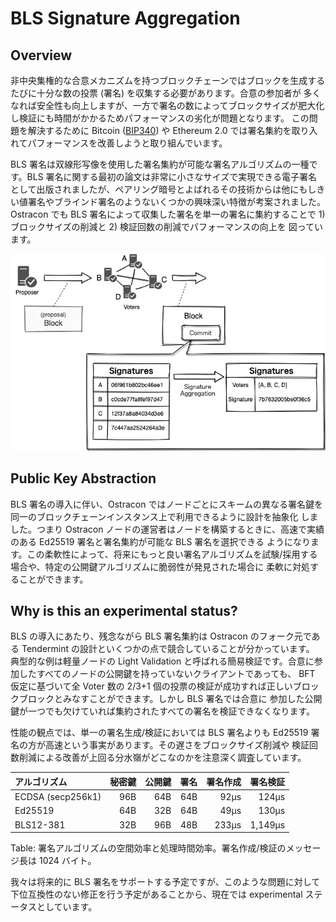 # BLS Signature Aggregation

## Overview

非中央集権的な合意メカニズムを持つブロックチェーンではブロックを生成するたびに十分な数の投票 (署名) を収集する必要があります。合意の参加者が
多くなれば安全性も向上しますが、一方で署名の数によってブロックサイズが肥大化し検証にも時間がかかるためパフォーマンスの劣化が問題となります。
この問題を解決するために Bitcoin ([BIP340](https://github.com/bitcoin/bips/blob/master/bip-0340.mediawiki)) や Ethereum 2.0
では署名集約を取り入れてパフォーマンスを改善しようと取り組んでいます。

BLS 署名は双線形写像を使用した署名集約が可能な署名アルゴリズムの一種です。BLS 署名に関する最初の論文は非常に小さなサイズで実現できる電子署名
として出版されましたが、ペアリング暗号とよばれるその技術からは他にもしきい値署名やブラインド署名のようないくつかの興味深い特徴が考案されました。
Ostracon でも BLS 署名によって収集した署名を単一の署名に集約することで 1) ブロックサイズの削減と 2) 検証回数の削減でパフォーマンスの向上を
図っています。

![BLS Signature Aggregation](bls_signature_aggregation.png)

## Public Key Abstraction

BLS 署名の導入に伴い、Ostracon ではノードごとにスキームの異なる署名鍵を同一のブロックチェーンインスタンス上で利用できるように設計を抽象化
しました。つまり Ostracon ノードの運営者はノードを構築するときに、高速で実績のある Ed25519 署名と署名集約が可能な BLS 署名を選択できる
ようになります。この柔軟性によって、将来にもっと良い署名アルゴリズムを試験/採用する場合や、特定の公開鍵アルゴリズムに脆弱性が発見された場合に
柔軟に対処することができます。

## Why is this an experimental status?

BLS の導入にあたり、残念ながら BLS 署名集約は Ostracon のフォーク元である Tendermint の設計といくつかの点で競合していることが分かっています。
典型的な例は軽量ノードの Light Validation と呼ばれる簡易検証です。合意に参加したすべてのノードの公開鍵を持っていないクライアントであっても、
BFT 仮定に基づいて全 Voter 数の 2/3+1 個の投票の検証が成功すれば正しいブロックブロックとみなすことができます。しかし BLS 署名では合意に
参加した公開鍵が一つでも欠けていれば集約されたすべての署名を検証できなくなります。

性能の観点では、単一の署名生成/検証においては BLS 署名よりも Ed25519 署名の方が高速という事実があります。その遅さをブロックサイズ削減や
検証回数削減による改善が上回る分水嶺がどこなのかを注意深く調査しています。

| アルゴリズム        | 秘密鍵 | 公開鍵 | 署名  | 署名作成 | 署名検証  |
|:------------------|------:|------:|-----:|--------:|--------:|
| ECDSA (secp256k1) |   96B |   64B |  64B | 92μs    |   124μs |
| Ed25519           |   64B |   32B |  64B | 49μs    |   130μs |
| BLS12-381         |   32B |   96B |  48B | 233μs   | 1,149μs |

Table: 署名アルゴリズムの空間効率と処理時間効率。署名作成/検証のメッセージ長は 1024 バイト。

我々は将来的に BLS 署名をサポートする予定ですが、このような問題に対して下位互換性のない修正を行う予定があることから、現在では experimental
ステータスとしています。
